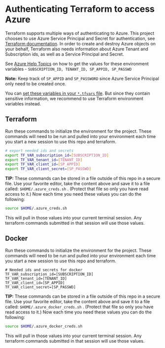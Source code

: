 # Authenticating Terraform to access Azure

Terraform supports multiple ways of authenticating to Azure. This project chooses to use Azure Service Principal and Secret for authentication, see [Terraform documentation](https://www.terraform.io/docs/providers/azurerm/guides/service_principal_client_secret.html). In order to create and destroy Azure objects on your behalf, Terraform also needs information about Azure Tenant and Subscription ids, as well as a Service Principal and Secret.

See [Azure Help Topics](./AzureHelpTopics.md) on how to get the values for these environment variables - `SUBSCRIPTION_ID, TENANT_ID, SP_APPID, SP_PASSWD`

**Note:** Keep track of `SP_APPID` and `SP_PASSWORD` since Azure Service Principal only need to be created once.

You can [set these variables in your `*.tfvars` file](../CONFIG-VARS.md#azure-authentication). But since they contain sensitive information, we recommend to use Terraform environment variables instead.

## Terraform 

Run these commands to initialize the environment for the project. These commands will need to be run and pulled  into your environment each time you start a new session to use this repo and terraform.

```bash
# export needed ids and secrets
export TF_VAR_subscription_id=[SUBSCRIPTION_ID]
export TF_VAR_tenant_id=[TENANT_ID]
export TF_VAR_client_id=[SP_APPID]
export TF_VAR_client_secret=[SP_PASSWD]
```

**TIP:** These commands can be stored in a file outside of this repo in a secure file.
Use your favorite editor, take the content above and save it to a file called:
`$HOME/.azure_creds.sh` . (Protect that file so only you have read access to it.) Now each time you need these values you can do the following:

```bash
source $HOME/.azure_creds.sh
```

This will pull in those values into your current terminal session. Any terraform commands submitted in that session will use those values.

## Docker 

Run these commands to initialize the environment for the project. These commands will need to be run and pulled  into your environment each time you start a new session to use this repo and terraform.

```
# Needed ids and secrets for docker
TF_VAR_subscription_id=[SUBSCRIPTION_ID]
TF_VAR_tenant_id=[TENANT_ID]
TF_VAR_client_id=[SP_APPID]
TF_VAR_client_secret=[SP_PASSWD]
```

**TIP:** These commands can be stored in a file outside of this repo in a secure file.
Use your favorite editor, take the content above and save it to a file called:
`$HOME/.azure_docker_creds.sh` . (Protect that file so only you have read access to it.) Now each time you need these values you can do the following:

```bash
source $HOME/.azure_docker_creds.sh
```

This will pull in those values into your current terminal session. Any terraform commands submitted in that session will use those values.
